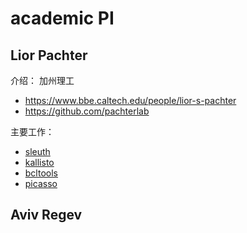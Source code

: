 # academic PI

## Lior Pachter

介绍：
加州理工

- https://www.bbe.caltech.edu/people/lior-s-pachter
- https://github.com/pachterlab

主要工作：

- [sleuth](https://github.com/pachterlab/sleuth)
- [kallisto](https://github.com/pachterlab/kallisto)
- [bcltools](https://github.com/pachterlab/bcltools)
- [picasso](https://github.com/pachterlab/picasso)



## Aviv Regev
